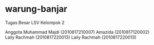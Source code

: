 # warung-banjar
 Tugas Besar LSV Kelompok 2

 Anggota
 Muhammad Majdi (2010817210007)
 Amazida (2010817120002)
 Laily Rachmah (2010817220013)
 Laily Rachmah (2010817220013)

